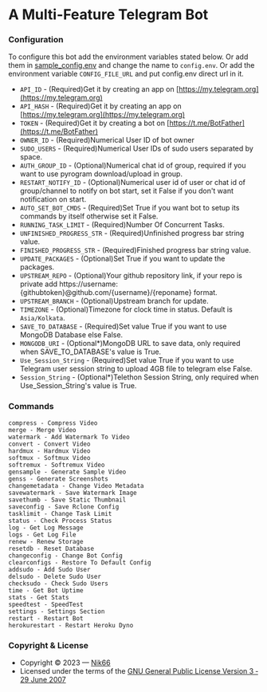 # A Multi-Feature Telegram Bot


### Configuration
To configure this bot add the environment variables stated below. Or add them in [sample_config.env](./sample_config.env) and change the name to `config.env`. Or add the environment variable `CONFIG_FILE_URL` and put config.env direct url in it.
- `API_ID` - (Required)Get it by creating an app on [https://my.telegram.org](https://my.telegram.org)
- `API_HASH` - (Required)Get it by creating an app on [https://my.telegram.org](https://my.telegram.org)
- `TOKEN` - (Required)Get it by creating a bot on [https://t.me/BotFather](https://t.me/BotFather)
- `OWNER_ID` - (Required)Numerical User ID of bot owner
- `SUDO_USERS` - (Required)Numerical User IDs of sudo users separated by space.
- `AUTH_GROUP_ID` - (Optional)Numerical chat id of group, required if you want to use pyrogram download/upload in group.
- `RESTART_NOTIFY_ID` - (Optional)Numerical user id of user or chat id of group/channel to notify on bot start, set it False if you don't want notification on start.
- `AUTO_SET_BOT_CMDS` - (Required)Set True if you want bot to setup its commands by itself otherwise set it False.
- `RUNNING_TASK_LIMIT` - (Required)Number Of Concurrent Tasks.
- `UNFINISHED_PROGRESS_STR` - (Required)Unfinished progress bar string value.
- `FINISHED_PROGRESS_STR` - (Required)Finished progress bar string value.
- `UPDATE_PACKAGES` - (Optional)Set True if you want to update the packages.
- `UPSTREAM_REPO` - (Optional)Your github repository link, if your repo is private add https://username:{githubtoken}@github.com/{username}/{reponame} format.
- `UPSTREAM_BRANCH` - (Optional)Upstream branch for update.
- `TIMEZONE` - (Optional)Timezone for clock time in status. Default is `Asia/Kolkata`.
- `SAVE_TO_DATABASE` - (Required)Set value True if you want to use MongoDB Database else False.
- `MONGODB_URI` - (Optional*)MongoDB URL to save data, only required when SAVE_TO_DATABASE's value is True.
- `Use_Session_String` - (Required)Set value True if you want to use Telegram user session string to upload 4GB file to telegram else False.
- `Session_String` - (Optional*)Telethon Session String, only required when Use_Session_String's value is True.

### Commands
```
compress - Compress Video
merge - Merge Video
watermark - Add Watermark To Video
convert - Convert Video
hardmux - Hardmux Video
softmux - Softmux Video
softremux - Softremux Video
gensample - Generate Sample Video
genss - Generate Screenshots
changemetadata - Change Video Metadata
savewatermark - Save Watermark Image
savethumb - Save Static Thumbnail
saveconfig - Save Rclone Config
tasklimit - Change Task Limit
status - Check Process Status
log - Get Log Message
logs - Get Log File
renew - Renew Storage
resetdb - Reset Database
changeconfig - Change Bot Config
clearconfigs - Restore To Default Config
addsudo - Add Sudo User
delsudo - Delete Sudo User
checksudo - Check Sudo Users
time - Get Bot Uptime
stats - Get Stats
speedtest - SpeedTest
settings - Settings Section
restart - Restart Bot
herokurestart - Restart Heroku Dyno
```



### Copyright & License
- Copyright &copy; 2023 &mdash; [Nik66](https://github.com/sahilgit55)
- Licensed under the terms of the [GNU General Public License Version 3 &dash; 29 June 2007](./LICENSE)